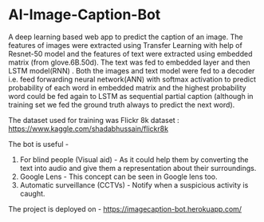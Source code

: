 # AI-Image-Caption-Bot
A deep learning based web app to predict the caption of an image. The features of images were extracted using Transfer Learning with help of Resnet-50 model and the features of text were extracted using embedded matrix (from glove.6B.50d). The text was fed to embedded layer and then LSTM model(RNN) . Both the images and text model were fed to a decoder i.e. feed forwarding neural network(ANN) with softmax activation to predict probability of each word in embedded matrix and the highest probability word could be fed again to LSTM as sequential partial caption (although in training set we fed the ground truth always to predict the next word). 

The dataset used for training was Flickr 8k dataset : https://www.kaggle.com/shadabhussain/flickr8k

The bot is useful - 
1. For blind people (Visual aid) - As it could help them by converting the text into audio and give them a representation about their surroundings.
2. Google Lens - This concept can be seen in Google lens too.
3. Automatic surveillance (CCTVs) - Notify when a suspicious activity is caught.

The project is deployed on - https://imagecaption-bot.herokuapp.com/
